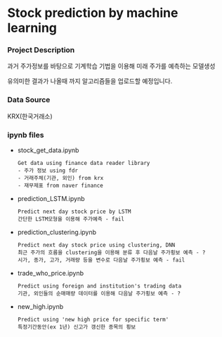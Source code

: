# Stock prediction by machine learning

### Project Description

과거 주가정보를 바탕으로 기계학습 기법을 이용해 미래 주가를 예측하는 모델생성

유의미한 결과가 나올때 까지 알고리즘들을 업로드할 예정입니다.

### Data Source

KRX(한국거래소)

### ipynb files

- stock_get_data.ipynb 

  ```
  Get data using finance data reader library
  - 주가 정보 using fdr
  - 거래주체(기관, 외인) from krx
  - 재무제표 from naver finance
  ```

- prediction_LSTM.ipynb

  ```
  Predict next day stock price by LSTM
  간단한 LSTM모형을 이용해 주가예측 - fail
  ```

- prediction_clustering.ipynb 

  ```
  Predict next day stock price using clustering, DNN
  최근 주가의 흐름을 clustering을 이용해 분류 후 다음날 주가횡보 예측 - ?
  시가, 종가, 고가, 거래량 등을 변수로 다음날 주가횡보 예측 - fail
  ```

- trade_who_price.ipynb

  ```
  Predict using foreign and institution's trading data
  기관, 외인들의 순매매량 데이터를 이용해 다음날 주가횡보 예측 - ?
  ```

- new_high.ipynb

  ```
  Predict using 'new high price for specific term'
  특정기간동안(ex 1년) 신고가 갱신한 종목의 횡보
  ```

  